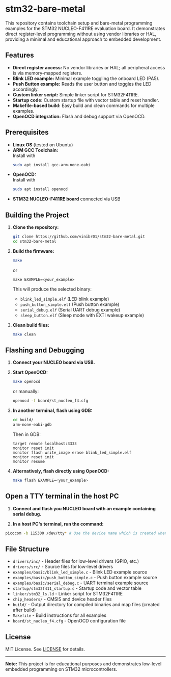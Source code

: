 # stm32-bare-metal

This repository contains toolchain setup and bare-metal programming examples for the STM32 NUCLEO-F411RE evaluation board. It demonstrates direct register-level programming without using vendor libraries or HAL, providing a minimal and educational approach to embedded development.

## Features

- **Direct register access:** No vendor libraries or HAL; all peripheral access is via memory-mapped registers.
- **Blink LED example:** Minimal example toggling the onboard LED (PA5).
- **Push Button example:** Reads the user button and toggles the LED accordingly.
- **Custom linker script:** Simple linker script for STM32F411RE.
- **Startup code:** Custom startup file with vector table and reset handler.
- **Makefile-based build:** Easy build and clean commands for multiple examples.
- **OpenOCD integration:** Flash and debug support via OpenOCD.

## Prerequisites

- **Linux OS** (tested on Ubuntu)
- **ARM GCC Toolchain:**  
  Install with  
  ```sh
  sudo apt install gcc-arm-none-eabi
  ```
- **OpenOCD:**  
  Install with  
  ```sh
  sudo apt install openocd
  ```
- **STM32 NUCLEO-F411RE board** connected via USB

## Building the Project

1. **Clone the repository:**
   ```sh
   git clone https://github.com/vinibr01/stm32-bare-metal.git
   cd stm32-bare-metal
   ```

2. **Build the firmware:**
   ```sh
   make
   ```
   or
   ```
   make EXAMPLE=<your_example>
   ```
   This will produce the selected binary:
   - `blink_led_simple.elf` (LED blink example)
   - `push_button_simple.elf` (Push button example)
   - `serial_debug.elf` (Serial UART debug example)
   - `sleep_button.elf` (Sleep mode with EXTI wakeup example)

3. **Clean build files:**
   ```sh
   make clean
   ```

## Flashing and Debugging

1. **Connect your NUCLEO board via USB.**

2. **Start OpenOCD:**
   ```sh
   make openocd
   ```
   or manually:
   ```sh
   openocd -f board/st_nucleo_f4.cfg
   ```

3. **In another terminal, flash using GDB:**
   ```sh
   cd build/
   arm-none-eabi-gdb
   ```
   Then in GDB:
   ```
   target remote localhost:3333
   monitor reset init
   monitor flash write_image erase blink_led_simple.elf
   monitor reset init
   monitor resume
   ```
4. **Alternatively, flash directly using OpenOCD:**
   ```sh
   make flash EXAMPLE=<your_example>
   ```

## Open a TTY terminal in the host PC

1. **Connect and flash you NUCLEO board with an example containing serial debug.**

2. **In a host PC's terminal, run the command:**
  ```sh
  picocom -b 115300 /dev/tty* # Use the device name which is created when the board gets connected
  ```

## File Structure

- `drivers/inc/` - Header files for low-level drivers (GPIO, etc.)
- `drivers/src/` - Source files for low-level drivers
- `examples/basic/blink_led_simple.c` - Blink LED example source
- `examples/basic/push_button_simple.c` - Push button example source
- `examples/basic/serial_debug.c` - UART terminal example source
- `startup/stm32f411_startup.c` - Startup code and vector table
- `linker/stm32_ls.ld` - Linker script for STM32F411RE
- `chip_headers/` - CMSIS and device header files
- `build/` - Output directory for compiled binaries and map files (created after build)
- `Makefile` - Build instructions for all examples
- `board/st_nucleo_f4.cfg` - OpenOCD configuration file

## License

MIT License. See [LICENSE](LICENSE) for details.

---

**Note:** This project is for educational purposes and demonstrates low-level embedded programming on STM32 microcontrollers.
